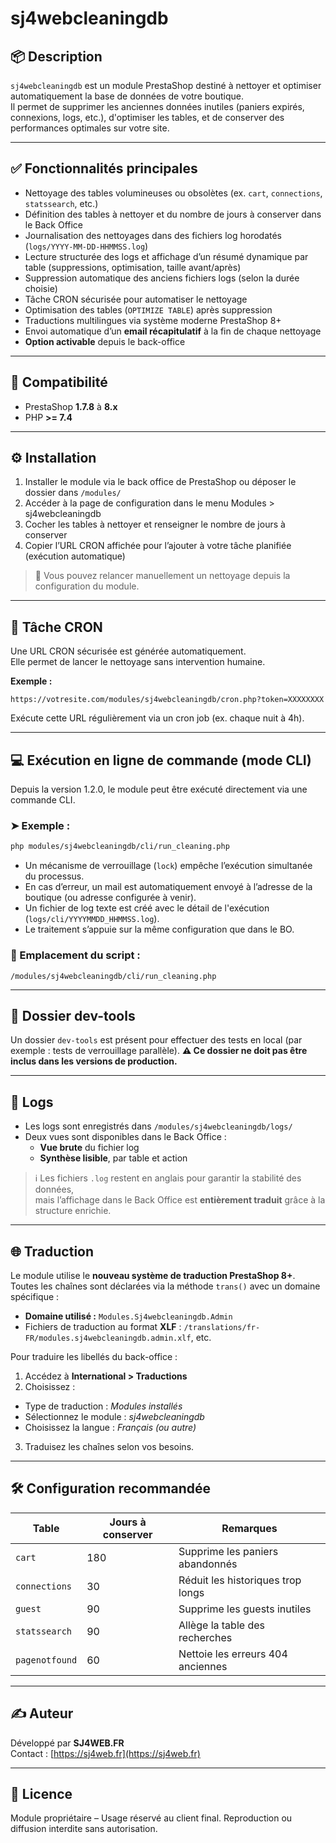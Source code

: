 # sj4webcleaningdb

## 📦 Description

`sj4webcleaningdb` est un module PrestaShop destiné à nettoyer et optimiser automatiquement la base de données de votre boutique.  
Il permet de supprimer les anciennes données inutiles (paniers expirés, connexions, logs, etc.), d'optimiser les tables, et de conserver des performances optimales sur votre site.

---

## ✅ Fonctionnalités principales

- Nettoyage des tables volumineuses ou obsolètes (ex. `cart`, `connections`, `statssearch`, etc.)
- Définition des tables à nettoyer et du nombre de jours à conserver dans le Back Office
- Journalisation des nettoyages dans des fichiers log horodatés (`logs/YYYY-MM-DD-HHMMSS.log`)
- Lecture structurée des logs et affichage d’un résumé dynamique par table (suppressions, optimisation, taille avant/après)
- Suppression automatique des anciens fichiers logs (selon la durée choisie)
- Tâche CRON sécurisée pour automatiser le nettoyage
- Optimisation des tables (`OPTIMIZE TABLE`) après suppression
- Traductions multilingues via système moderne PrestaShop 8+
- Envoi automatique d’un **email récapitulatif** à la fin de chaque nettoyage
- **Option activable** depuis le back-office

---

## 🧩 Compatibilité

- PrestaShop **1.7.8** à **8.x**
- PHP **>= 7.4**

---

## ⚙️ Installation

1. Installer le module via le back office de PrestaShop ou déposer le dossier dans `/modules/`
2. Accéder à la page de configuration dans le menu Modules > sj4webcleaningdb
3. Cocher les tables à nettoyer et renseigner le nombre de jours à conserver
4. Copier l’URL CRON affichée pour l’ajouter à votre tâche planifiée (exécution automatique)

> 🎯 Vous pouvez relancer manuellement un nettoyage depuis la configuration du module.

---

## 🔄 Tâche CRON

Une URL CRON sécurisée est générée automatiquement.  
Elle permet de lancer le nettoyage sans intervention humaine.

**Exemple :**
```
https://votresite.com/modules/sj4webcleaningdb/cron.php?token=XXXXXXXX
```

Exécute cette URL régulièrement via un cron job (ex. chaque nuit à 4h).

---

## 💻 Exécution en ligne de commande (mode CLI)

Depuis la version 1.2.0, le module peut être exécuté directement via une commande CLI.

### ➤ Exemple :
```bash
php modules/sj4webcleaningdb/cli/run_cleaning.php
```

- Un mécanisme de verrouillage (`lock`) empêche l’exécution simultanée du processus.
- En cas d’erreur, un mail est automatiquement envoyé à l’adresse de la boutique (ou adresse configurée à venir).
- Un fichier de log texte est créé avec le détail de l'exécution (`logs/cli/YYYYMMDD_HHMMSS.log`).
- Le traitement s’appuie sur la même configuration que dans le BO.

### 📂 Emplacement du script :
`/modules/sj4webcleaningdb/cli/run_cleaning.php`

---

## 📁 Dossier dev-tools

Un dossier `dev-tools` est présent pour effectuer des tests en local (par exemple : tests de verrouillage parallèle).
**⚠️ Ce dossier ne doit pas être inclus dans les versions de production.**

---

## 📁 Logs

- Les logs sont enregistrés dans `/modules/sj4webcleaningdb/logs/`
- Deux vues sont disponibles dans le Back Office :
  - **Vue brute** du fichier log
  - **Synthèse lisible**, par table et action

> ℹ️ Les fichiers `.log` restent en anglais pour garantir la stabilité des données,  
> mais l’affichage dans le Back Office est **entièrement traduit** grâce à la structure enrichie.

---

## 🌐 Traduction

Le module utilise le **nouveau système de traduction PrestaShop 8+**.  
Toutes les chaînes sont déclarées via la méthode `trans()` avec un domaine spécifique :

- **Domaine utilisé :** `Modules.Sj4webcleaningdb.Admin`
- Fichiers de traduction au format **XLF** : `/translations/fr-FR/modules.sj4webcleaningdb.admin.xlf`, etc.

Pour traduire les libellés du back-office :

1. Accédez à **International > Traductions**
2. Choisissez :
  - Type de traduction : *Modules installés*
  - Sélectionnez le module : *sj4webcleaningdb*
  - Choisissez la langue : *Français (ou autre)*
3. Traduisez les chaînes selon vos besoins.

---

## 🛠 Configuration recommandée

| Table          | Jours à conserver | Remarques                         |
|----------------|-------------------|-----------------------------------|
| `cart`         | 180               | Supprime les paniers abandonnés   |
| `connections`  | 30                | Réduit les historiques trop longs |
| `guest`        | 90                | Supprime les guests inutiles      |
| `statssearch`  | 90                | Allège la table des recherches    |
| `pagenotfound` | 60                | Nettoie les erreurs 404 anciennes |

---

## ✍️ Auteur

Développé par **SJ4WEB.FR**  
Contact : [https://sj4web.fr](https://sj4web.fr)

---

## 📌 Licence

Module propriétaire – Usage réservé au client final. Reproduction ou diffusion interdite sans autorisation.
